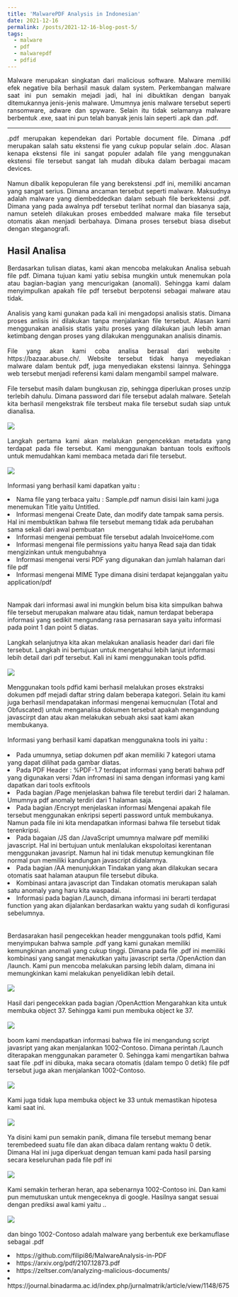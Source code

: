 ```yaml
---
title: 'MalwarePDF Analysis in Indonesian'
date: 2021-12-16
permalink: /posts/2021-12-16-blog-post-5/
tags:
  - malware
  - pdf
  - malwarepdf
  - pdfid
---
```

<p style="text-align: justify;">
Malware merupakan singkatan dari malicious software. Malware memiliki efek negative bila berhasil masuk dalam system. Perkembangan malware saat ini pun semakin mejadi jadi, hal ini dibuktikan dengan banyak ditemukannya jenis-jenis malware. Umumnya jenis malware tersebut seperti ransomware, adware dan spyware. Selain itu tidak selamanya malware berbentuk .exe, saat ini pun telah banyak jenis lain seperti .apk dan .pdf.
</p>

---
<p style="text-align: justify;">
        .pdf merupakan kependekan dari Portable document file. Dimana .pdf merupakan salah satu ekstensi fie yang cukup popular selain .doc. Alasan kenapa ekstensi file ini sangat populer adalah file yang menggunakan ekstensi file tersebut sangat lah mudah dibuka dalam berbagai macam devices.
<br><br>
        Namun dibalik kepopuleran file yang berekstensi .pdf ini, memiliki ancaman yang sangat serius. Dimana ancaman tersebut seperti malware. Maksudnya adalah malware yang diembeddedkan dalam sebuah file berkektensi .pdf. Dimana yang pada awalnya pdf tersebut terlihat normal dan biasanya saja, namun seteleh dilakukan proses embedded malware maka file tersebut otomatis akan menjadi berbahaya. Dimana proses tersebut biasa disebut dengan steganografi.
</p>
<h2>Hasil Analisa</h2>
<p style="text-align:justify;">
                Berdasarkan tulisan diatas, kami akan mencoba melakukan Analisa sebuah file pdf. Dimana tujuan kami yatiu sebisa mungkin untuk menemukan pola atau bagian-bagian yang mencurigakan (anomali). Sehingga kami dalam menyimpulkan apakah file pdf tersebut berpotensi sebagai malware atau tidak.
        <br><br>
                Analisis yang kami gunakan pada kali ini mengadopsi analisis statis. Dimana proses anlisis ini dilakukan tanpa menjalankan file tersebut. Alasan kami menggunakan analisis statis yaitu proses yang dilakukan jauh lebih aman ketimbang dengan proses yang dilakukan menggunakan analisis dinamis.
        <br><br>
                 File yang akan kami coba analisa berasal dari website : https://bazaar.abuse.ch/. Website tersebut tidak hanya meyediakan malware dalam bentuk pdf, juga menyediakan ekstensi lainnya. Sehingga web tersebut menjadi referensi kami dalam mengambil sampel malware.
        <br><br>
                 File tersebut masih dalam bungkusan zip, sehingga diperlukan proses unzip terlebih dahulu. Dimana password dari file tersebut adalah malware. Setelah kita berhasil mengekstrak file tersbeut maka file tersebut sudah siap untuk dianalisa.
        <br><br>
                 <img src="https://miro.medium.com/max/720/1*wQrehp6blLHpFNrlpOEOgQ.webp">
        <br><br>
                 Langkah pertama kami akan melalukan pengencekkan metadata yang terdapat pada file tersebut. Kami menggunakan bantuan tools exiftools untuk memudahkan kami membaca metada dari file tersebut.
        <br><br>
                <img src="https://miro.medium.com/max/720/1*_CJtnx-FE4QrAxB7R55TfQ.webp">
        <br><br>
                Informasi yang berhasil kami dapatkan yaitu :
                <li>Nama file yang terbaca yaitu : Sample.pdf namun disisi lain kami juga menemukan Title yaitu Untitled.</li>
                <li>Informasi mengenai Create Date, dan modify date tampak sama persis. Hal ini membuktikan bahwa file tersebut memang tidak ada perubahan sama sekali dari awal pembuatan</li>
                <li>Informasi mengenai pembuat file tersebut adalah InvoiceHome.com</li>
                <li>Informasi mengenai file permissions yaitu hanya Read saja dan tidak mengizinkan untuk mengubahnya</li>
                <li>Informasi mengenai versi PDF yang digunakan dan jumlah halaman dari file pdf</li>
                <li>Informasi mengenai MIME Type dimana disini terdapat kejanggalan yaitu application/pdf</li>
        <br><br>
                Nampak dari informasi awal ini mungkin belum bisa kita simpulkan bahwa file tersebut merupakan malware atau tidak, namun terdapat beberapa informasi yang sedikit mengundang rasa pernasaran saya yaitu informasi pada point 1 dan point 5 diatas.
        <br><br>
                Langkah selanjutnya kita akan melakukan analiasis header dari dari file tersebut. Langkah ini bertujuan untuk mengetahui lebih lanjut informasi lebih detail dari pdf tersebut. Kali ini kami menggunakan tools pdfid.
        <br><br>
                 <img src="https://miro.medium.com/max/720/1*jSwuRtkXTnaHwfwrZ6Juww.webp">
        <br><br>
                 Menggunakan tools pdfid kami berhasil melalukan proses ekstraksi dokumen pdf mejadi daftar string dalam beberapa kategori. Selain itu kami juga berhasil mendapatakan informasi mengenai kemucnulan (Total and Obfuscated) untuk menganalisa dokumen tersebut apakah mengandung javascirpt dan atau akan melakukan sebuah aksi saat kami akan membukanya.
        <br><br>
                Informasi yang berhasil kami dapatkan menggunakna tools ini yaitu :
        <br><br>
                <li>Pada umumnya, setiap dokumen pdf akan memiliki 7 kategori utama yang dapat dilihat pada gambar diatas.</li>
                <li>Pada PDF Header : %PDF-1.7 terdapat informasi yang berati bahwa pdf yang digunakan versi 7dan infromasi ini sama dengan informasi yang kami dapatkan dari tools exfitools</li>
                <li>Pada bagian /Page menjelaskan bahwa file terebut terdiri dari 2 halaman. Umumnya pdf anomaly terdiri dari 1 halaman saja.</li>
                <li>Pada bagian /Encrypt menjelaskan informasi Mengenai apakah file tersebut menggunakan enkripsi seperti password untuk membukanya. Namun pada file ini kita mendapatkan informasi bahwa file tersebut tidak terenkripsi.</li>
                <li>Pada bagaian /JS dan /JavaScript umumnya malware pdf memiliki javascript. Hal ini bertujuan untuk menlalukan ekspoloitasi kerentanan menggunakan javasript. Namun hal ini tidak menutup kemungkinan file normal pun memiliki kandungan javascript didalamnya.</li>
                <li>Pada bagian /AA menunjukkan Tindakan yang akan dilakukan secara otomatis saat halaman ataupun file tersebut dibuka.</li>
                <li>Kombinasi antara javascript dan Tindakan otomatis merukapan salah satu anomaly yang haru kita waspadai.</li>
                <li>Informasi pada bagian /Launch, dimana informasi ini berarti terdapat function yang akan dijalankan berdasarkan waktu yang sudah di konfigurasi sebelumnya.</li>
        <br><br>
                Berdasarakan hasil pengecekkan header menggunakan tools pdfid, Kami menyimpukan bahwa sample .pdf yang kami gunakan memiliki kemungkinan anomali yang cukup tinggi. Dimana pada file .pdf ini memiliki kombinasi yang sangat menakutkan yaitu javascript serta /OpenAction dan /launch. Kami pun mencoba melakukan parsing lebih dalam, dimana ini memungkinkan kami melakukan penyelidikan lebih detail.
        <br><br>
                <img src="https://miro.medium.com/max/720/1*x5ENVBw8fyxo3k430HgDVw.webp">
        <br><br>
                 Hasil dari pengecekkan pada bagian /OpenActtion Mengarahkan kita untuk membuka object 37. Sehingga kami pun membuka object ke 37.
        <br><br>
                <img src="https://miro.medium.com/max/720/1*NCeuCuc7lkACgXxAV1KuqA.webp">
        <br><br>
                boom kami mendapatkan informasi bahwa file ini mengandung script javasript yang akan menjalankan 1002-Contoso. Dimana perintah /Launch diterapakan menggunakan parameter 0. Sehingga kami mengartikan bahwa saat file .pdf ini dibuka, maka secara otomatis (dalam tempo 0 detik) file pdf tersebut juga akan menjalankan 1002-Contoso.
        <br><br>
                <img src="https://miro.medium.com/max/720/1*3qKqvX63ewvVs715waKk3w.webp">
        <br><br>
                Kami juga tidak lupa membuka object ke 33 untuk memastikan hipotesa kami saat ini.
        <br><br>
                <img src="https://miro.medium.com/max/720/1*3qKqvX63ewvVs715waKk3w.webp">
        <br><br>
                Ya disini kami pun semakin panik, dimana file tersebut memang benar terembedeed suatu file dan akan dibaca dalam rentang waktu 0 detik. Dimana Hal ini juga diperkuat dengan temuan kami pada hasil parsing secara keseluruhan pada file pdf ini
        <br><br>
                <img src="https://miro.medium.com/max/720/1*R6OAsMarwMSx4LFl7Op_sA.webp">
        <br><br>
                 Kami semakin terheran heran, apa sebenarnya 1002-Contoso ini. Dan kami pun memutuskan untuk mengeceknya di google. Hasilnya sangat sesuai dengan prediksi awal kami yaitu ..
        <br><br>
                <img src="https://miro.medium.com/max/720/1*c3yOP8tRWV4R8o4SHNtcNg.webp">
        <br><br>
                dan bingo 1002-Contoso adalah malware yang berbentuk exe berkamuflase sebagai .pdf
</p>

<p style="text-align: justify;">
<li>https://github.com/filipi86/MalwareAnalysis-in-PDF</li>
<li>https://arxiv.org/pdf/2107.12873.pdf</li>
<li>https://zeltser.com/analyzing-malicious-documents/</li>
<li>https://journal.binadarma.ac.id/index.php/jurnalmatrik/article/view/1148/675
</li>
</p>
